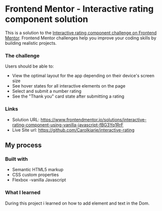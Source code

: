 # Frontend Mentor - Interactive rating component solution

This is a solution to the [Interactive rating component challenge on Frontend Mentor](https://www.frontendmentor.io/challenges/interactive-rating-component-koxpeBUmI). Frontend Mentor challenges help you improve your coding skills by building realistic projects. 


### The challenge

Users should be able to:

- View the optimal layout for the app depending on their device's screen size
- See hover states for all interactive elements on the page
- Select and submit a number rating
- See the "Thank you" card state after submitting a rating



### Links

- Solution URL: https://www.frontendmentor.io/solutions/interactive-rating-component-using-vanilla-javascript-fBG3Yq1RrF
- Live Site url: https://github.com/Carolkiarie/interactive-rating

## My process

### Built with

- Semantic HTML5 markup
- CSS custom properties
- Flexbox
-vanilla Javascript

### What I learned

During this project i learned on how to add element and text in the Dom.

